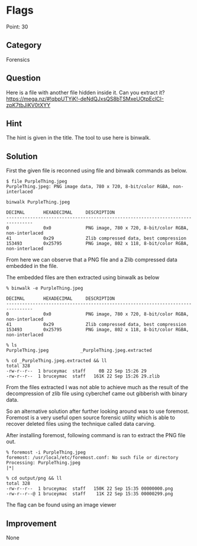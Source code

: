 
# Flags
Point: 30

## Category

Forensics

## Question

Here is a file with another file hidden inside it. Can you extract it? https://mega.nz/#!qbpUTYiK!-deNdQJxsQS8bTSMxeUOtpEclCI-zpK7tbJiKV0tXYY

## Hint

The hint is given in the title. The tool to use here is binwalk.

## Solution

First the given file is reconned using file and binwalk commands as below.
```console
$ file PurpleThing.jpeg 
PurpleThing.jpeg: PNG image data, 780 x 720, 8-bit/color RGBA, non-interlaced

binwalk PurpleThing.jpeg 

DECIMAL       HEXADECIMAL     DESCRIPTION
--------------------------------------------------------------------------------
0             0x0             PNG image, 780 x 720, 8-bit/color RGBA, non-interlaced
41            0x29            Zlib compressed data, best compression
153493        0x25795         PNG image, 802 x 118, 8-bit/color RGBA, non-interlaced
```

From here we can observe that a PNG file and a Zlib compressed data embedded in the file.

The embedded files are then extracted using binwalk as below
```console
% binwalk -e PurpleThing.jpeg 

DECIMAL       HEXADECIMAL     DESCRIPTION
--------------------------------------------------------------------------------
0             0x0             PNG image, 780 x 720, 8-bit/color RGBA, non-interlaced
41            0x29            Zlib compressed data, best compression
153493        0x25795         PNG image, 802 x 118, 8-bit/color RGBA, non-interlaced

% ls
PurpleThing.jpeg            _PurpleThing.jpeg.extracted

% cd _PurpleThing.jpeg.extracted && ll
total 328
-rw-r--r--  1 bruceymac  staff     0B 22 Sep 15:26 29
-rw-r--r--  1 bruceymac  staff   161K 22 Sep 15:26 29.zlib
```

From the files extracted I was not able to achieve much as the result of the decompression of zlib file using cyberchef came out gibberish with binary data.

So an alternative solution after further looking around was to use foremost. Foremost is a very useful open source forensic utility which is able to recover deleted files using the technique called data carving.

After installing foremost, following command is ran to extract the PNG file out.
```console
% foremost -i PurpleThing.jpeg 
foremost: /usr/local/etc/foremost.conf: No such file or directory
Processing: PurpleThing.jpeg
|*|

% cd output/png && ll
total 328
-rw-r--r--  1 bruceymac  staff   150K 22 Sep 15:35 00000000.png
-rw-r--r--@ 1 bruceymac  staff    11K 22 Sep 15:35 00000299.png
```

The flag can be found using an image viewer 

## Improvement
None

